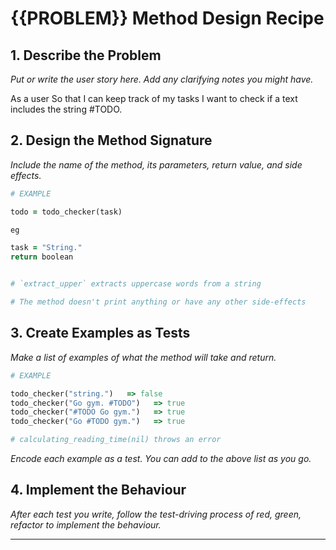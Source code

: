 # {{PROBLEM}} Method Design Recipe

## 1. Describe the Problem

_Put or write the user story here. Add any clarifying notes you might have._

As a user
So that I can keep track of my tasks
I want to check if a text includes the string #TODO.


## 2. Design the Method Signature

_Include the name of the method, its parameters, return value, and side effects._


```ruby
# EXAMPLE

todo = todo_checker(task) 

eg

task = "String."
return boolean


# `extract_upper` extracts uppercase words from a string

# The method doesn't print anything or have any other side-effects

```

## 3. Create Examples as Tests

_Make a list of examples of what the method will take and return._

```ruby
# EXAMPLE

todo_checker("string.")   => false
todo_checker("Go gym. #TODO")   => true 
todo_checker("#TODO Go gym.")   => true
todo_checker("Go #TODO gym.")   => true

# calculating_reading_time(nil) throws an error
```

_Encode each example as a test. You can add to the above list as you go._

## 4. Implement the Behaviour

_After each test you write, follow the test-driving process of red, green, refactor to implement the behaviour._


<!-- BEGIN GENERATED SECTION DO NOT EDIT -->

---